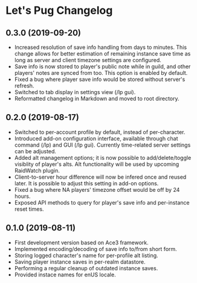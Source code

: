 # Let's Pug Changelog

## 0.3.0 (2019-09-20)

  - Increased resolution of save info handling from days to minutes. This change
    allows for better estimation of remaining instance save time as long as server
    and client timezone settings are configured.
  - Save info is now stored to player's public note while in guild, and other
    players' notes are synced from too. This option is enabled by default.
  - Fixed a bug where player save info would be stored without server's refresh.
  - Switched to tab display in settings view (/lp gui).
  - Reformatted changelog in Markdown and moved to root directory.

## 0.2.0 (2019-08-17)

  - Switched to per-account profile by default, instead of per-character.
  - Introduced add-on configuration interface, available through chat command (/lp)
    and GUI (/lp gui). Currently time-related server settings can be adjusted.
  - Added alt management options; it is now possible to add/delete/toggle visiblity
    of player's alts. Alt functionality will be used by upcoming RaidWatch plugin.
  - Client-to-server hour difference will now be infered once and reused later.
    It is possible to adjust this setting in add-on options.
  - Fixed a bug where NA players' timezone offset would be off by 24 hours.
  - Exposed API methods to query for player's save info and per-instance reset times.

## 0.1.0 (2019-08-11)

  - First development version based on Ace3 framework.
  - Implemented encoding/decoding of save info to/from short form.
  - Storing logged character's name for per-profile alt listing.
  - Saving player instance saves in per-realm datastore.
  - Performing a regular cleanup of outdated instance saves.
  - Provided instace names for enUS locale.
